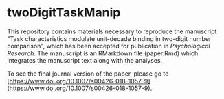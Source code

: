 # twoDigitTaskManip

This repository contains materials necessary to reproduce the manuscript "Task characteristics modulate unit-decade binding in two-digit number comparison", which has been accepted for publication in *Psychological Research*.  The manuscript is an RMarkdown file (paper.Rmd) which integrates the manuscript text along with the analyses.

To see the final journal version of the paper, please go to [https://www.doi.org/10.1007/s00426-018-1057-9](https://www.doi.org/10.1007/s00426-018-1057-9).


